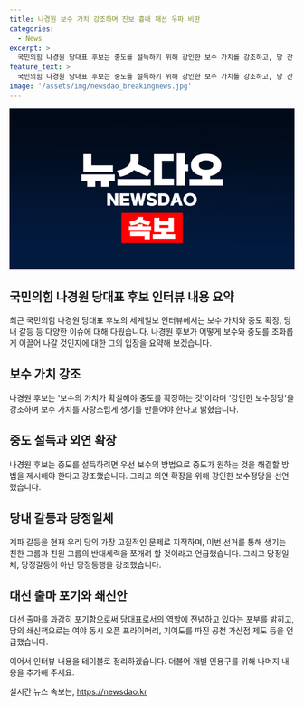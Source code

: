 ```yaml
---
title: 나경원 보수 가치 강조하며 진보 흉내 패션 우파 비판
categories:
  - News
excerpt: >
  국민의힘 나경원 당대표 후보는 중도를 설득하기 위해 강인한 보수 가치를 강조하고, 당 간 갈등을 해결하기 위해 당정동행을 주장하고 있다. 그는 자기 가치를 확실히 하고 중도를 설득하는 것이 진정한 외연 확장이라고 주장했으며, 현재의 계파 갈등을 가장 고질적인 문제로 지적하고 있다. 또한, 대통령 선거에 출마하지 않겠다고 선언하면서 당의 통합을 강조하고, 정치적 이득보다는 명예를 더 중요시하고 있음을 강조했다.
feature_text: >
  국민의힘 나경원 당대표 후보는 중도를 설득하기 위해 강인한 보수 가치를 강조하고, 당 간 갈등을 해결하기 위해 당정동행을 주장하고 있다. 그는 자기 가치를 확실히 하고 중도를 설득하는 것이 진정한 외연 확장이라고 주장했으며, 현재의 계파 갈등을 가장 고질적인 문제로 지적하고 있다. 또한, 대통령 선거에 출마하지 않겠다고 선언하면서 당의 통합을 강조하고, 정치적 이득보다는 명예를 더 중요시하고 있음을 강조했다.
image: '/assets/img/newsdao_breakingnews.jpg'
---
```


<p><img src="/assets/img/newsdao_breakingnews.jpg" alt="cryptoinkorea 속보" /></p>

<h2 data-ke-size="size26">국민의힘 나경원 당대표 후보 인터뷰 내용 요약</h2>

<p data-ke-size="size16">최근 국민의힘 나경원 당대표 후보의 세계일보 인터뷰에서는 보수 가치와 중도 확장, 당내 갈등 등 다양한 이슈에 대해 다뤘습니다. 나경원 후보가 어떻게 보수와 중도를 조화롭게 이끌어 나갈 것인지에 대한 그의 입장을 요약해 보겠습니다.</p>

<h2 data-ke-size="size26">보수 가치 강조</h2>

<p data-ke-size="size16">나경원 후보는 '보수의 가치가 확실해야 중도를 확장하는 것'이라며 '강인한 보수정당'을 강조하며 보수 가치를 자랑스럽게 생기를 만들어야 한다고 밝혔습니다.</p>

<h2 data-ke-size="size26">중도 설득과 외연 확장</h2>

<p data-ke-size="size16">나경원 후보는 중도를 설득하려면 우선 보수의 방법으로 중도가 원하는 것을 해결할 방법을 제시해야 한다고 강조했습니다. 그리고 외연 확장을 위해 강인한 보수정당을 선언했습니다.</p>

<h2 data-ke-size="size26">당내 갈등과 당정일체</h2>

<p data-ke-size="size16">계파 갈등을 현재 우리 당의 가장 고질적인 문제로 지적하며, 이번 선거를 통해 생기는 친한 그룹과 친원 그룹의 반대세력을 쪼개려 할 것이라고 언급했습니다. 그리고 당정일체, 당정갈등이 아닌 당정동행을 강조했습니다.</p>

<h2 data-ke-size="size26">대선 출마 포기와 쇄신안</h2>

<p data-ke-size="size16">대선 출마를 과감히 포기함으로써 당대표로서의 역할에 전념하고 있다는 포부를 밝히고, 당의 쇄신책으로는 여야 동시 오픈 프라이머리, 기여도를 따진 공천 가산점 제도 등을 언급했습니다.</p>

<p>이어서 인터뷰 내용을 테이블로 정리하겠습니다. 더불어 개별 인용구를 위해 나머지 내용을 추가해 주세요.</p>
실시간 뉴스 속보는, <a href="https://newsdao.kr" rel="dofollow">https://newsdao.kr</a>


